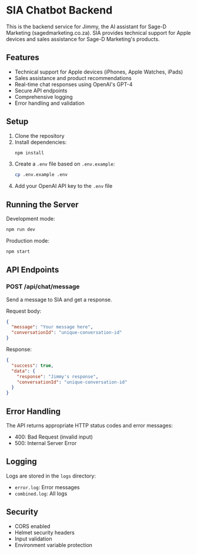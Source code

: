 # SIA Chatbot Backend

This is the backend service for Jimmy, the AI assistant for Sage-D Marketing (sagedmarketing.co.za). SIA provides technical support for Apple devices and sales assistance for Sage-D Marketing's products.

## Features

- Technical support for Apple devices (iPhones, Apple Watches, iPads)
- Sales assistance and product recommendations
- Real-time chat responses using OpenAI's GPT-4
- Secure API endpoints
- Comprehensive logging
- Error handling and validation

## Setup

1. Clone the repository
2. Install dependencies:
   ```bash
   npm install
   ```
3. Create a `.env` file based on `.env.example`:
   ```bash
   cp .env.example .env
   ```
4. Add your OpenAI API key to the `.env` file

## Running the Server

Development mode:
```bash
npm run dev
```

Production mode:
```bash
npm start
```

## API Endpoints

### POST /api/chat/message

Send a message to SIA and get a response.

Request body:
```json
{
  "message": "Your message here",
  "conversationId": "unique-conversation-id"
}
```

Response:
```json
{
  "success": true,
  "data": {
    "response": "Jimmy's response",
    "conversationId": "unique-conversation-id"
  }
}
```

## Error Handling

The API returns appropriate HTTP status codes and error messages:

- 400: Bad Request (invalid input)
- 500: Internal Server Error

## Logging

Logs are stored in the `logs` directory:
- `error.log`: Error messages
- `combined.log`: All logs

## Security

- CORS enabled
- Helmet security headers
- Input validation
- Environment variable protection 